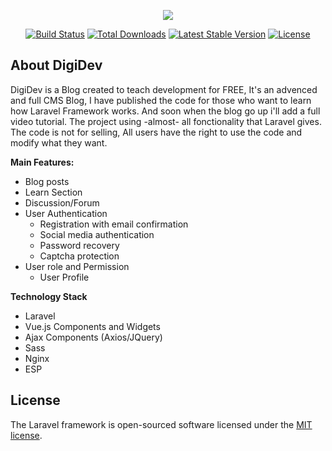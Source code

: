 <p align="center"><img src="https://laravel.com/assets/img/components/logo-laravel.svg"></p>

<p align="center">
<a href="https://travis-ci.org/laravel/framework"><img src="https://travis-ci.org/laravel/framework.svg" alt="Build Status"></a>
<a href="https://packagist.org/packages/laravel/framework"><img src="https://poser.pugx.org/laravel/framework/d/total.svg" alt="Total Downloads"></a>
<a href="https://packagist.org/packages/laravel/framework"><img src="https://poser.pugx.org/laravel/framework/v/stable.svg" alt="Latest Stable Version"></a>
<a href="https://packagist.org/packages/laravel/framework"><img src="https://poser.pugx.org/laravel/framework/license.svg" alt="License"></a>
</p>

## About DigiDev

DigiDev is a Blog created to teach development for FREE, It's an advenced and full CMS Blog, I have published the code for those who want to learn how Laravel Framework works. And soon when the blog go up i'll add a full video tutorial. The project using -almost- all fonctionality that Laravel gives. The code is not for selling, All users have the right to use the code and modify what they want.

**Main Features:**
- Blog posts
- Learn Section
- Discussion/Forum
- User Authentication
    - Registration with email confirmation
    - Social media authentication
    - Password recovery
    - Captcha protection
- User role and Permission
    - User Profile 

**Technology Stack**
- Laravel
- Vue.js Components and Widgets
- Ajax Components (Axios/JQuery)
- Sass
- Nginx
- ESP


## License

The Laravel framework is open-sourced software licensed under the [MIT license](http://opensource.org/licenses/MIT).
